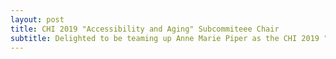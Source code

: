 ```yaml
---
layout: post
title: CHI 2019 "Accessibility and Aging" Subcommiteee Chair
subtitle: Delighted to be teaming up Anne Marie Piper as the CHI 2019 "Accessibility and Aging" Subcommittee chairs. 
---
```


